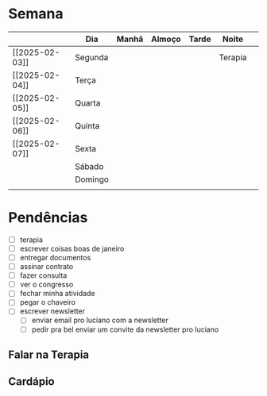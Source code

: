 # Semana
|                | **Dia** | Manhã | Almoço | Tarde | Noite   |     |
| -------------- | ------- | ----- | ------ | ----- | ------- | --- |
| [[2025-02-03]] | Segunda |       |        |       | Terapia |     |
| [[2025-02-04]] | Terça   |       |        |       |         |     |
| [[2025-02-05]] | Quarta  |       |        |       |         |     |
| [[2025-02-06]] | Quinta  |       |        |       |         |     |
| [[2025-02-07]] | Sexta   |       |        |       |         |     |
|                | Sábado  |       |        |       |         |     |
|                | Domingo |       |        |       |         |     |
|                |         |       |        |       |         |     |

# Pendências
- [ ] terapia
- [ ] escrever coisas boas de janeiro
- [ ] entregar documentos
- [ ] assinar contrato
- [ ] fazer consulta
- [ ] ver o congresso
- [ ] fechar minha atividade
- [ ] pegar o chaveiro
- [ ] escrever newsletter
	- [ ] enviar email pro luciano com a newsletter 
	- [ ] pedir pra bel enviar um convite da newsletter pro luciano

## Falar na Terapia

## Cardápio

